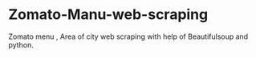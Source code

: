 # Zomato-Manu-web-scraping
Zomato menu , Area of city  web scraping with help of Beautifulsoup and python.
